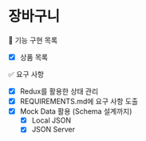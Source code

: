 # 장바구니

🎯 기능 구현 목록

- [x] 상품 목록

✅ 요구 사항

- [x] Redux를 활용한 상태 관리
- [x] REQUIREMENTS.md에 요구 사항 도출
- [x] Mock Data 활용 (Schema 설계까지)
  - [x] Local JSON
  - [x] JSON Server

